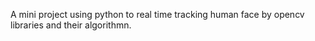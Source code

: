 A mini project using python to real time tracking human face by opencv libraries and their algorithmn.

